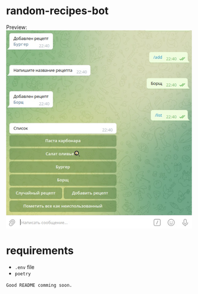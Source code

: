 # random-recipes-bot
Preview:
![Preview](tg_app_screenshots/random-recipes-bot-alpha-v0.1.jpg)

# requirements
* `.env` file
* `poetry`

`Good README comming soon.`